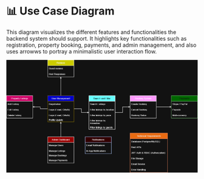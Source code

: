 # 📊 Use Case Diagram

This diagram visualizes the different features and functionalities the backend system should support. It highlights key functionalities such as registration, property booking, payments, and admin management, and also uses arrowws to portray a minimalistic user interaction flow.

![Use Case Diagram](airbnb_project_requirement.drawio.png)